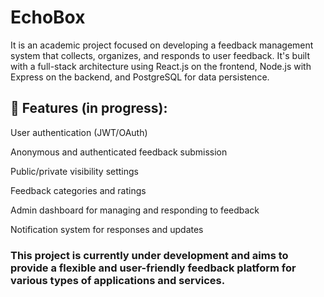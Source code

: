 # EchoBox

It is an academic project focused on developing a feedback management system that collects, organizes, and responds to user feedback. It's built with a full-stack architecture using React.js on the frontend, Node.js with Express on the backend, and PostgreSQL for data persistence.

## 🔧 Features (in progress):

User authentication (JWT/OAuth)

Anonymous and authenticated feedback submission

Public/private visibility settings

Feedback categories and ratings

Admin dashboard for managing and responding to feedback

Notification system for responses and updates

### This project is currently under development and aims to provide a flexible and user-friendly feedback platform for various types of applications and services.
